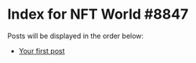 # Index for NFT World #8847
Posts will be displayed in the order below:

- [Your first post](./001-first.md)

